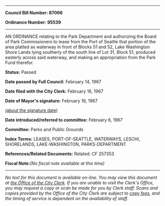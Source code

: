 

********

**Council Bill Number: 87066**
   
**Ordinance Number: 95539**
********

 AN ORDINANCE relating to the Park Department and authorizing the Board of Park Commissioners to lease from the Port of Seattle that portion of the area platted as waterway in front of Blocks 51 and 52, Lake Washington Shore Lands lying southerly of the south line of Lot 31, Block 51, produced easterly across said waterway, and making an appropriation from the Park Fund therefor.

**Status:** Passed
   
**Date passed by Full Council:** February 14, 1967
   
**Date filed with the City Clerk:** February 16, 1967
   
**Date of Mayor's signature:** February 16, 1967
   
[(about the signature date)](/~public/approvaldate.htm)
   
   
   
**Date introduced/referred to committee:** February 6, 1967
   
**Committee:** Parks and Public Grounds
   
   
**Index Terms:** LEASES, PORT-OF-SEATTLE, WATERWAYS, LESCHI, SHORELANDS, LAKE-WASHINGTON, PARKS-DEPARTMENT

**References/Related Documents:** Related: CF 257353

**Fiscal Note:**_(No fiscal note available at this time)_
********

_No text for this document is available on-line. You may view this document at [the Office of the City Clerk](http://www.seattle.gov/leg/clerk/contactUs.htm). If you are unable to visit the Clerk's Office, you may request a copy or scan be made for you by Clerk staff. Scans and copies provided by the Office of the City Clerk are subject to [copy fees](http://clerk.seattle.gov/~public/clerkfees.htm), and the timing of service is dependent on the availability of staff._

